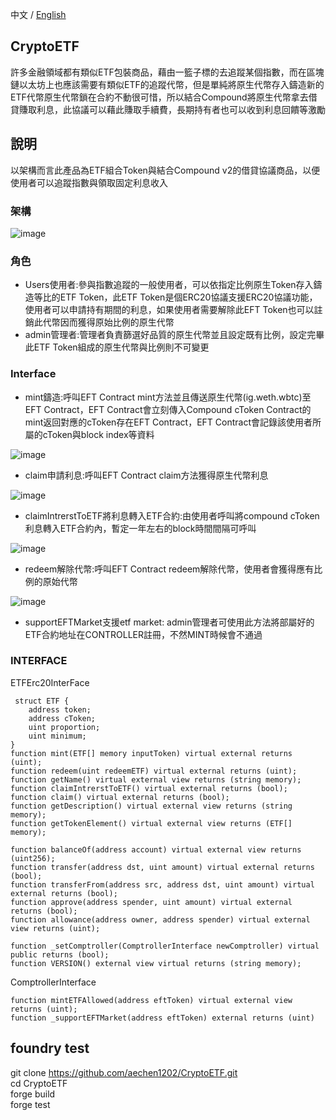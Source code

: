 中文 / [English](README_EN.md)

## CryptoETF

許多金融領域都有類似ETF包裝商品，藉由一籃子標的去追蹤某個指數，而在區塊鏈以太坊上也應該需要有類似ETF的追蹤代幣，但是單純將原生代幣存入鑄造新的ETF代幣原生代幣鎖在合約不動很可惜，所以結合Compound將原生代幣拿去借貸賺取利息，此協議可以藉此賺取手續費，長期持有者也可以收到利息回饋等激勵

## 說明
以架構而言此產品為ETF組合Token與結合Compound v2的借貸協議商品，以便使用者可以追蹤指數與領取固定利息收入

### 架構
![image](https://github.com/aechen1202/CryptoETF/assets/16042619/3aafffc4-0a9c-4694-b664-ab18880ba8b2)


### 角色
* Users使用者:參與指數追蹤的一般使用者，可以依指定比例原生Token存入鑄造等比的ETF Token，此ETF Token是個ERC20協議支援ERC20協議功能，使用者可以申請持有期間的利息，如果使用者需要解除此EFT Token也可以註銷此代幣因而獲得原始比例的原生代幣
* admin管理者:管理者負責篩選好品質的原生代幣並且設定既有比例，設定完畢此ETF Token組成的原生代幣與比例則不可變更
### Interface
* mint鑄造:呼叫EFT Contract mint方法並且傳送原生代幣(ig.weth.wbtc)至EFT Contract，EFT Contract會立刻傳入Compound cToken Contract的mint返回對應的cToken存在EFT Contract，EFT Contract會記錄該使用者所屬的cToken與block index等資料

![image](https://github.com/aechen1202/CryptoETF/assets/16042619/258b4eee-094e-43ac-9168-e81cccb020b4)


* claim申請利息:呼叫EFT Contract claim方法獲得原生代幣利息

![image](https://github.com/aechen1202/CryptoETF/assets/16042619/15c69791-56af-4c26-873c-331dcd544870)


* claimIntrerstToETF將利息轉入ETF合約:由使用者呼叫將compound cToken利息轉入ETF合約內，暫定一年左右的block時間間隔可呼叫

![image](https://github.com/aechen1202/CryptoETF/assets/16042619/bfa3d209-8527-4cd0-9609-1f2c5a3dc9bb)



* redeem解除代幣:呼叫EFT Contract redeem解除代幣，使用者會獲得應有比例的原始代幣


![image](https://github.com/aechen1202/CryptoETF/assets/16042619/9cb6d8e1-3dd1-4d80-b1f6-86aaab976024)



* supportEFTMarket支援etf market: admin管理者可使用此方法將部屬好的ETF合約地址在CONTROLLER註冊，不然MINT時候會不通過

### INTERFACE
ETFErc20InterFace

     struct ETF { 
        address token;
        address cToken;
        uint proportion;
        uint minimum;
    }
    function mint(ETF[] memory inputToken) virtual external returns (uint);
    function redeem(uint redeemETF) virtual external returns (uint);
    function getName() virtual external view returns (string memory);
    function claimIntrerstToETF() virtual external returns (bool);
    function claim() virtual external returns (bool);
    function getDescription() virtual external view returns (string memory);
    function getTokenElement() virtual external view returns (ETF[] memory);
   
    function balanceOf(address account) virtual external view returns (uint256);
    function transfer(address dst, uint amount) virtual external returns (bool);
    function transferFrom(address src, address dst, uint amount) virtual external returns (bool);
    function approve(address spender, uint amount) virtual external returns (bool);
    function allowance(address owner, address spender) virtual external view returns (uint);

    function _setComptroller(ComptrollerInterface newComptroller) virtual public returns (bool);
    function VERSION() external view virtual returns (string memory);

ComptrollerInterface

    function mintETFAllowed(address eftToken) virtual external view returns (uint);
    function _supportEFTMarket(address eftToken) external returns (uint)

## foundry test
git clone https://github.com/aechen1202/CryptoETF.git  
cd CryptoETF  
forge build  
forge test




